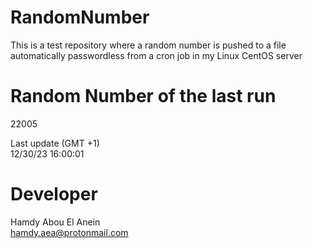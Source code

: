 # RandomNumber    
This is a test repository where a random number is pushed to a file automatically passwordless from a cron job in my Linux CentOS server    
# Random Number of the last run   
22005
      
Last update (GMT +1)    
12/30/23 16:00:01
# Developer    
Hamdy Abou El Anein   
hamdy.aea@protonmail.com
